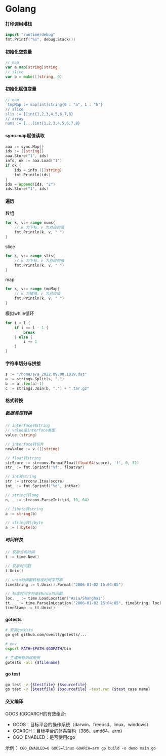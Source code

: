 # Golang

#### 打印调用堆栈
```go
import "runtime/debug"
fmt.Printf("%s", debug.Stack())
```

#### 初始化空变量
```go
// map
var a map[string]string 
// slice
var b = make([]string, 0)
```

#### 初始化赋值变量
```go
// map
`tmpMap := map[int]string{0 : "a", 1 : "b"}
// slice
slis := []int{1,2,3,4,5,6,7,8}
// array
nums := [...]int{1,2,3,4,5,6,7,8}
```

#### sync.map赋值读取
```go
aaa := sync.Map{}
ids := []string{}
aaa.Store("1", ids)
info, ok := aaa.Load("1")
if ok {
    ids = info.([]string)
    fmt.Println(ids)
}
ids = append(ids, "2")
ids.Store("1", ids)
```
 
#### 遍历
数组
```go
for k, v:= range nums{
    // k 为下标，v 为对应的值
    fmt.Println(k, v, " ")
}
```
slice
```go
for k, v:= range slis{
    // k 为下标，v 为对应的值
    fmt.Println(k, v, " ")
}
```
map
```go
for k, v:= range tmpMap{
    // k 为键值，v 为对应值
    fmt.Println(k, v, " ")
}
```
模拟while循环
```go
for i < l {
	if i == l - 1 {
		break
	} else {
		i += 1
	}
}
```

#### 字符串切分与拼接
```go
s := "/home/a/a_2022.09.08.1019.dat"
a := strings.Split(s, ".")
b := a[:len(a)-1]
c := strings.Join(b, ".") + ".tar.gz"
```

#### 格式转换
##### 数据类型转换
```go
// interface转string
// value是interface类型
value.(string)

// interface转切片
newValue := v.([]string)

// float转string
strScore := strconv.FormatFloat(float64(score), 'f', 0, 32)
str_ := fmt.Sprintf("%f", floatVar)

// int转string
str := strconv.Itoa(score)
int_ := fmt.Sprintf("%d", intVar)

// string转long
n, _ := strconv.ParseInt(tid, 10, 64)

// []byte转string
a := string(b)

// string转[]byte
a := []byte(b)
```

##### 时间转换
```go
// 获取当前时间
t := time.Now()

// 获取时间戳
t.Unix()

// unix时间戳转标准时间字符串
timeString := t.Unix().Format("2006-01-02 15:04:05")

// 标准时间字符串转unix时间戳
loc, _ := time.LoadLocation("Asia/Shanghai")
tt, _ := time.ParseInLocation("2006-01-02 15:04:05", timeString, loc)
timeStamp := tt.Unix()
```

#### gotests
```bash
# 安装gotests
go get github.com/cweill/gotests/...

# env
export PATH=$PATH:$GOPATH/bin

# 生成所有测试用例
gotests -all {$filename}
```

#### go test
```bash
go test -v {$testfile} {$sourcefile}
go test -v {$testfile} {$sourcefile} -test.run {$test case name}
```

#### 交叉编译
GOOS 和GOARCH的有效组合:
- GOOS：目标平台的操作系统（darwin、freebsd、linux、windows） 
- GOARCH：目标平台的体系架构（386、amd64、arm）
- CGO_ENABLED：是否使用cgo

示例：
`CGO_ENABLED=0 GOOS=linux GOARCH=arm go build -o demo main.go`
